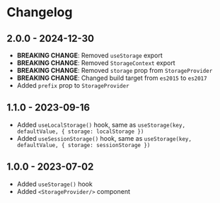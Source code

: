 # Changelog

## 2.0.0 - 2024-12-30

- **BREAKING CHANGE**: Removed `useStorage` export
- **BREAKING CHANGE**: Removed `StorageContext` export
- **BREAKING CHANGE**: Removed `storage` prop from `StorageProvider`
- **BREAKING CHANGE**: Changed build target from `es2015` to `es2017`
- Added `prefix` prop to `StorageProvider`

## 1.1.0 - 2023-09-16

- Added `useLocalStorage()` hook, same as `useStorage(key, defaultValue, { storage: localStorage })`
- Added `useSessionStorage()` hook, same as `useStorage(key, defaultValue, { storage: sessionStorage })`

## 1.0.0 - 2023-07-02

- Added `useStorage()` hook
- Added `<StorageProvider/>` component
